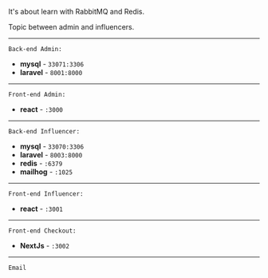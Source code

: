 It's about learn with RabbitMQ and Redis.

Topic between admin and influencers.

---------------------------
    Back-end Admin:
- **mysql** - `33071:3306`
- **laravel** - `8001:8000`
---------------------------
    Front-end Admin:
- **react** - `:3000`
---------------------------
    Back-end Influencer:
- **mysql** - `33070:3306`
- **laravel** - `8003:8000`
- **redis** - `:6379`
- **mailhog** - `:1025`
---------------------------
    Front-end Influencer:
- **react** - `:3001`
---------------------------
    Front-end Checkout:
- **NextJs** - `:3002`
---------------------------
    Email

